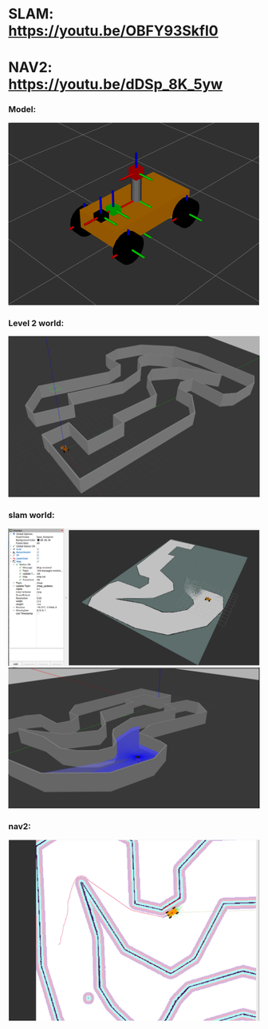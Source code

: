 # SLAM: https://youtu.be/OBFY93SkfI0
# NAV2: https://youtu.be/dDSp_8K_5yw
### Model:
![](photos/model.png)
### Level 2 world:
![](photos/level2.png)
### slam world:
![](photos/lev2.png) ![](photos/lev2g.png)
### nav2:
![](photos/res.png)
